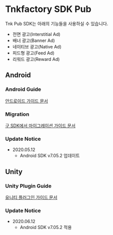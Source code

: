 # Tnkfactory SDK Pub

Tnk Pub SDK는 아래의 기능들을 사용하실 수 있습니다.

* 전면 광고(Interstitial Ad)
* 배너 광고(Banner Ad)
* 네이티브 광고(Native Ad)
* 피드형 광고(Feed Ad)
* 리워드 광고(Reward Ad)

## Android

### Android Guide

[안드로이드 가이드 문서](./Android_Guide.md)

### Migration

[구 SDK에서 마이그레이션 가이드 문서](./Migration_Guide.md)

### Update Notice

* 2020.05.12
  * Android SDK v7.05.2 업데이트



## Unity

### Unity Plugin Guide

[유니티 플러그인 가이드 문서](./Unity_Plugin_Guide.md)

### Update Notice

* 2020.06.12
  * Android SDK v7.05.2 적용



